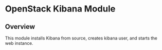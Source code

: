 # OpenStack Kibana Module

## Overview

This module installs Kibana from source, creates kibana user, and starts the
web instance.
